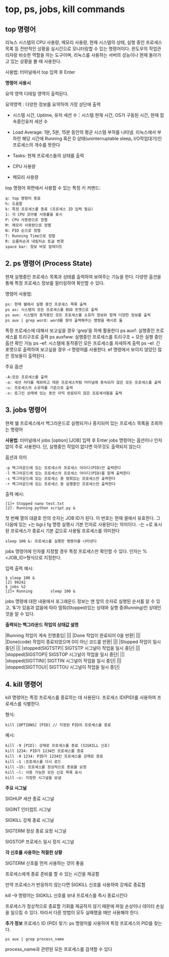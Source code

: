 # top, ps, jobs, kill commands


## top 명령어


리눅스 시스템의 CPU 사용량, 메모리 사용량, 현재 시스템의 상태, 실행 중인 프로세스 목록 등 전반적인 상황을 실시간으로 모니터링할 수 있는 명령어이다. 윈도우의 작업관리자랑 비슷한 역할을 하는 도구이며, 리눅스를 사용하는 서버의 성능이나 현재 돌아가고 있는 상황을 볼 때 사용한다. 


사용법: 터미널에서 top 입력 후 Enter


**명령어 사용시**

요약 영역 디테일 영역이 출력된다.

요약영역 : 다양한 정보를 요약하여 가장 상단에 출력

- 시스템 시간, Uptime, 유저 세션 수：시스템 현재 시간, OS가 구동된 시간, 현재 접속중인유저 세션 수

- Load Average: 1분, 5분, 15분 동안의 평균 시스템 부하를 나타냄. 리눅스에서 부하란 해당 시간에 Running 혹은 D 상태(uninterruptable sleep, I/O작업대기)인 프로세스의 개수를 뜻한다

- Tasks: 현재 프로세스들의 상태를 출력

- CPU 사용량

- 메모리 사용량


top 명령어 화면에서 사용할 수 있는 특정 키 커맨드:

    q: top 명령어 종료
    h: 도움말
    k: 특정 프로세스를 종료 (프로세스 ID 입력 필요)
    1: 각 CPU 코어별 사용률을 표시
    P: CPU 사용량으로 정렬
    M: 메모리 사용량으로 정렬
    N: PID 순으로 정렬
    T: Running Time으로 정렬
    R: 오름차순과 내림차순 토글 변경
    space bar: 정보 바로 업데이트

## 2. ps 명령어 (Process State)

현재 실행중인 프로세스 목록과 상태를 출력하여 보여주는 기능을 한다. 다양한 옵션을 통해 특정 프로세스 정보를 필터링하여 확인할 수 있다.


명령어 사용법:

    ps: 현재 쉘에서 실행 중인 프로세스 목록 출력
    ps ax: 시스템의 모든 프로세스를 BSD 포맷으로 출력
    ps aux: 시스템의 동작중인 모든 프로세스를 소유자 정보와 함께 다양한 정보를 출력
    ps aux | grep word: word를 찾아 출력해주는 명령을 예시로 듦
특정 프로세스에 대해서 보고싶을 경우 ‘grep’을 하께 활용한다
    ps auxf: 실행중인 프로세스를 트리구조로 출력
    ps auxfww: 실행중인 프로세스를 트리구조 + 모든 실행 중인 옵션 확인 가능
    ps –ef: 시스템에 동작중인 모든 프로세스를 자세하게 출력
    ps –el: 긴 포맷으로 출력하여 보고싶을 경우 –l 명령어를 사용한다. ef 명령에서 보이지 않았던 많은 정보들이 출력된다.


주요 옵션

    -A:모든 프로세스를 출력
    -a: 세션 리더를 제외하고 데몬 프로세스처럼 터미널에 종속되지 않은 모든 프로세스를 출력
    -u: 프로세스의 소유자를 기준으로 출력
    -x: 로그인 상태에 있는 동안 아직 완료되지 않은 프로세서들을 출력

## 3. jobs 명령어

현제 쉘 프로세스에서 백그라운드로 실행되거나 중지되어 있는 프로세스 목록을 조회하는 명령어


**사용법**: 터미널에서 jobs [option] [JOB] 입력 후 Enter
jobs 명령어는 옵션이나 인자 없이 주로 사용한다. 단, 실행중인 작업이 없다면 아무것도 출력되지 않는다


옵션과 의미

    -p 백그라운드에 있는 프로세스의 프로세스 아이디(PID)만 출력한다
    -l 백그라운드에 있는 프로세스의 프로세스 아이디(PID)를 함께 출력한다
    -s 백그라운드에 있는 프로세스 중 멈춰있는 프로세스만 출력한다
    -r 백그라운드에 있는 프로세스 중 실행중인 프로세스만 출력한다

출력 예시:

    [1]+ Stopped nano test.txt
    [2]- Running python script.py &

첫 번째 열의 대괄호 안의 숫자는 JOB ID가 된다. 이 번호는 현재 셀에서 유효한다. 그 다음에 있는 +는 bg나 fg 명령 실행시 기본 인자로 사용된다는 의미이다. -는 +로 표시된 프로세스가 종료시 기본 값으로 사용될 프로세스를 의미한다

    sleep 100 &: 프로세스를 실행한 명령어를 나타낸다

jobs 명령어에 인자를 지정할 경우 특정 프로세스만 확인할 수 있다. 인자는 %<JOB_ID>형식으로 지정한다.

입력 출력 예시:

    $ sleep 100 &
    [2] 99242
    $ jobs %2
    [2]+ Running        sleep 100 &

jobs 명령에 대한 내용에서 포그래운드 정보는 맨 앞의 숫자로 실행된 순서를 알 수 있고, ‘&’가 있음과 없음에 따라 멈춰(Stopped)있는 상태와 실행 중(Running)인 상태인 것을 알 수 있다.

**출력되는 백그라운드 작업의 상태값 설명**


|Running 작업이 계속 진행중임|
|||
|Done 작업이 완료되어 0을 반환|
|||
|Done(code) 작업이 종료되었으며 0이 아닌 코드를 반환|
|||
|Stopped 작업이 일시 중단|
|||
|stopped(SIGTSTP)| SIGTSTP 시그널이 작업을 일시 중단|
|||
|stopped(SIGSTOP)| SIGSTOP 시그널이 작업을 일시 중단|
|||
|stopped(SIGTTIN)| SIGTTIN 시그널이 작업을 일시 중단|
|||
|stopped(SIGTTOU)| SIGTTOU 시그널이 작업을 일시 중단|


## 4. kill 명령어
kill 명령어는 특정 프로세스를 종료하는 데 사용된다. 프로세스 ID(PID)를 사용하여 프로세스를 식별한다.

형식:

    kill [OPTIONS] [PID] // 지정된 PID의 프로세스를 종료

예시:

    kill -9 [PID]: 강제로 프로세스를 종료 (SIGKILL 신호)
    kill 1234: PID가 1234인 프로세스를 종료
    kill -9 1234: PID가 1234인 프로세스를 강제로 종료
    kill –1 :프로세스를 다시 로드
    kill –15: 프로세스를 정상적으로 종료를 요청
    kill –l: 사용 가능한 모든 신호 목록 표시
    kill –s: 지정한 시그널을 보냄

**주요 시그널**

SIGHUP 세션 종료 시그널

SIGINT 인터럽트 시그널

SIGKILL 강제 종료 시그널

SIGTERM 정상 종료 요청 시그널

SIGSTOP 프로세스 일시 정지 시그널


**각 신호를 사용하는 적절한 상황**

SIGTERM 신호를 먼저 사용하는 것이 좋음

프로세스에게 종료 준비를 할 수 있는 시간을 제공함

만약 프로세스가 반응하지 않는다면 SIGKILL 신호를 사용하여 강제로 종료함


kill –9 명령어는 SIGKILL 신호를 보내 프로세스를 즉시 종료시킨다

프로세스가 정상적으로 종료할 기회를 제공하지 않기 때문에 파일 손상이나 데이터 손실을 일으킬 수 있다. 따라서 다른 방법이 모두 실패했을 때만 사용해야 한다.

**추가 정보**
프로세스 ID (PID) 찾기: ps 명령어를 사용하여 특정 프로세스의 PID를 찾는다.

    ps aux | grep process_name
    
process_name과 관련된 모든 프로세스를 검색할 수 있다
